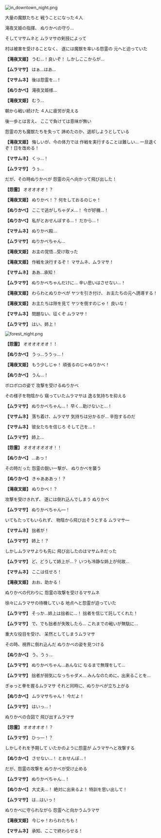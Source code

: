 
![in_downtown_night.png](../images/backgrounds/in_downtown_night.png)

大量の魔獣たちと
戦うことになった４人

滝夜叉姫の指揮、
ぬりかべの守り…

そしてマサムネと
ムラマサの剣技によって

村は被害を受けることなく、
遂には魔獣を率いる怨霊の
元へと迫っていた

**【滝夜叉姫】**
うむ…！良いぞ！
しかしここからが…

**【ムラマサ】**
はぁ…はあ…

**【マサムネ】**
後は怨霊を…！

**【ぬりかべ】**
滝夜叉姫様…

**【滝夜叉姫】**
むう…

朝から戦い続けた
４人に疲労が見える

後一歩とは言え、
ここで負けては意味が無い

怨霊の方も魔獣たちを失って
諦めたのか、退却しようとしている

**【滝夜叉姫】**
悔しいが、今の体力では
作戦を実行することは難しい…
一旦退くぞ！日を改める！

**【マサムネ】**
くっ…！

**【ムラマサ】**
うぅ…

だが、その時ぬりかべが
怨霊の元へ向かって飛び出した！

**【怨霊】**
オオオオオ！？

**【滝夜叉姫】**
ぬりかべ！？
何をしておるのじゃ！

**【ぬりかべ】**
ここで逃がしちゃダメ…！
今が好機…！

**【ぬりかべ】**
私がとおせんぼする…！
だから…！

**【マサムネ】**
ぬりかべ殿…

**【ムラマサ】**
ぬりかべちゃん…

**【滝夜叉姫】**
お主の覚悟…受け取った

**【滝夜叉姫】**
作戦を決行するぞ！
マサムネ、ムラマサ！

**【マサムネ】**
ああ…承知！

**【ムラマサ】**
ぬりかべちゃんだけに…
辛い思いはさせない…！

**【滝夜叉姫】**
わらわとぬりかべが
ヤツを引き付け、
お主たちの元へ誘導する！

**【滝夜叉姫】**
お主たちは隙を見て
ヤツを倒すのじゃ！
良いな！

**【マサムネ】**
問題ない、征くぞ
ムラマサ！

**【ムラマサ】**
はい、姉上！

![forest_night.png](../images/backgrounds/forest_night.png)

**【怨霊】**
オオオオオオ！！

**【ぬりかべ】**
うっ…ううっ…！

**【滝夜叉姫】**
もう少しじゃ！
頑張るのじゃぬりかべ！

**【ぬりかべ】**
うん…！

ボロボロの姿で
攻撃を受けるぬりかべ

その様子を物陰から
窺っていたムラマサは
逸る気持ちを抑える

**【ムラマサ】**
ぬりかべちゃん…！
早く…助けないと…！

**【マサムネ】**
落ち着け、ムラマサ
気持ちは分かるが…
辛抱するのだ

**【マサムネ】**
彼女たちを信じろ
そして己を…！

**【ムラマサ】**
姉上…

**【怨霊】**
オオオオオオオ！！

**【ぬりかべ】**
…あっ！

その時だった
怨霊の鋭い一撃が、
ぬりかべを襲う

**【ぬりかべ】**
きゃあああっ！？

**【滝夜叉姫】**
ぬりかべ！？

攻撃を受けきれず、
遂には倒れ込んでしまう
ぬりかべ

**【ムラマサ】**
ぬりかべちゃん―！

いてもたってもいられず、
物陰から飛び出そうとする
ムラマサ―

**【マサムネ】**
拙者が！

**【ムラマサ】**
姉上！？

しかしムラマサよりも先に
飛び出したのはマサムネだった

**【ムラマサ】**
ど、どうして姉上が…？
いつも冷静な姉上が何故…

**【マサムネ】**
ここは任せろ！

**【滝夜叉姫】**
おお、助かる！

ぬりかべの代わりに
怨霊の攻撃を受けるマサムネ

徐々にムラマサの待機している
地点へと怨霊が迫っていた

**【ムラマサ】**
そっか…姉上は拙者に…！
拙者を信じて託してくれた！

**【ムラマサ】**
で、でも拙者が失敗したら…
これまでの戦いが無駄に…

重大な役目を受け、
呆然としてしまうムラマサ

その時、視界に倒れ込んだ
ぬりかべの姿を見つける

**【ぬりかべ】**
う、うぅ…

**【ムラマサ】**
ぬりかべちゃん…あんなに
なるまで無理をして…

**【ムラマサ】**
拙者が弱気になっちゃダメ…
みんなのために、出来ることを…

ぎゅっと拳を握るムラマサ
それと同時に、ぬりかべが立ち上がる

**【ぬりかべ】**
ムラマサちゃん！
今だよ！

**【ムラマサ】**
はいっ…！

ぬりかべの合図で
飛び出すムラマサ

**【怨霊】**
オオオオオ！？

**【ムラマサ】**
ひっ―！？

しかしそれを予期して
いたかのように怨霊が
ムラマサへと攻撃する

**【ぬりかべ】**
させない…！
とおせんぼ…！

だが、怨霊の攻撃を
ぬりかべが受け止める

**【ムラマサ】**
ぬりかべちゃん…！

**【ぬりかべ】**
大丈夫…！
絶対に出来るよ！
特訓を思い出して！

**【ムラマサ】**
は…はいっ！

ぬりかべに守られながら
怨霊へと向かうムラマサ

**【滝夜叉姫】**
今じゃ！わらわたちも！

**【マサムネ】**
承知、ここで終わらせる！
